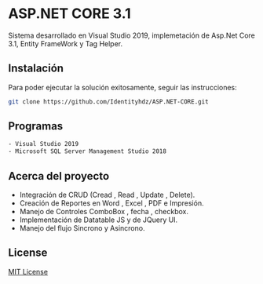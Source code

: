 # ASP.NET CORE 3.1

Sistema desarrollado en Visual Studio 2019, implemetación de Asp.Net Core 3.1, Entity FrameWork y Tag Helper.

## Instalación

Para poder ejecutar la solución exitosamente, seguir las instrucciones:

```bash
git clone https://github.com/Identityhdz/ASP.NET-CORE.git
```

## Programas

```bash
- Visual Studio 2019
- Microsoft SQL Server Management Studio 2018
```

## Acerca del proyecto
 - Integración de CRUD (Cread , Read , Update , Delete).
 - Creación de Reportes en Word , Excel , PDF e Impresión.
 - Manejo de Controles ComboBox , fecha , checkbox.
 - Implementación de Datatable JS y de JQuery UI.
 - Manejo del flujo Sincrono y Asincrono.


## License
[MIT License](https://choosealicense.com/licenses/mit/)
